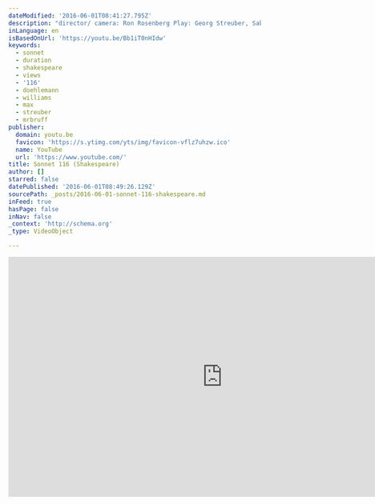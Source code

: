 ```yaml
---
dateModified: '2016-06-01T08:41:27.795Z'
description: "director/ camera: Ron Rosenberg Play: Georg Streuber, Sabrina Strehl, Amiya Bhagwati, Annette Rentz-Lühning edit/ colour correction: Astrida Konstante music: Max Doehlemann (from: 7 Songs on Shakespeare's Sonnets) Georg Streuber, baritone Max Doehlemann, piano"
inLanguage: en
isBasedOnUrl: 'https://youtu.be/Bb1iT0nHIdw'
keywords:
  - sonnet
  - duration
  - shakespeare
  - views
  - '116'
  - doehlemann
  - williams
  - max
  - streuber
  - mrbruff
publisher:
  domain: youtu.be
  favicon: 'https://s.ytimg.com/yts/img/favicon-vflz7uhzw.ico'
  name: YouTube
  url: 'https://www.youtube.com/'
title: Sonnet 116 (Shakespeare)
author: []
starred: false
datePublished: '2016-06-01T08:49:26.129Z'
sourcePath: _posts/2016-06-01-sonnet-116-shakespeare.md
inFeed: true
hasPage: false
inNav: false
_context: 'http://schema.org'
_type: VideoObject

---
```

<iframe src="https://cdn.embedly.com/widgets/media.html?src=https%3A%2F%2Fwww.youtube.com%2Fembed%2FBb1iT0nHIdw%3Ffeature%3Doembed&amp;url=http%3A%2F%2Fwww.youtube.com%2Fwatch%3Fv%3DBb1iT0nHIdw&amp;image=https%3A%2F%2Fi.ytimg.com%2Fvi%2FBb1iT0nHIdw%2Fhqdefault.jpg&amp;key=b7d04c9b404c499eba89ee7072e1c4f7&amp;type=text%2Fhtml&amp;schema=youtube" width="854" height="480" scrolling="no" frameborder="0" allowfullscreen="" style=""></iframe>